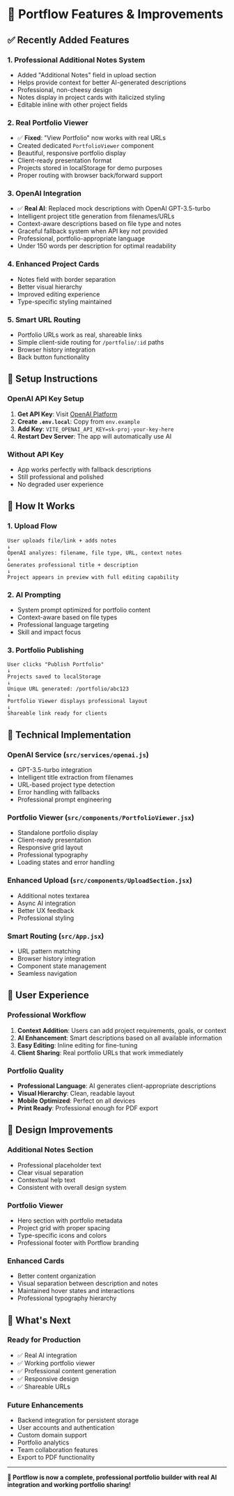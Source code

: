 # 🎉 Portflow Features & Improvements

## ✅ **Recently Added Features**

### 1. **Professional Additional Notes System**
- Added "Additional Notes" field in upload section
- Helps provide context for better AI-generated descriptions
- Professional, non-cheesy design
- Notes display in project cards with italicized styling
- Editable inline with other project fields

### 2. **Real Portfolio Viewer**
- ✅ **Fixed**: "View Portfolio" now works with real URLs
- Created dedicated `PortfolioViewer` component
- Beautiful, responsive portfolio display
- Client-ready presentation format
- Projects stored in localStorage for demo purposes
- Proper routing with browser back/forward support

### 3. **OpenAI Integration**
- ✅ **Real AI**: Replaced mock descriptions with OpenAI GPT-3.5-turbo
- Intelligent project title generation from filenames/URLs
- Context-aware descriptions based on file type and notes
- Graceful fallback system when API key not provided
- Professional, portfolio-appropriate language
- Under 150 words per description for optimal readability

### 4. **Enhanced Project Cards**
- Notes field with border separation
- Better visual hierarchy
- Improved editing experience
- Type-specific styling maintained

### 5. **Smart URL Routing**
- Portfolio URLs work as real, shareable links
- Simple client-side routing for `/portfolio/:id` paths
- Browser history integration
- Back button functionality

## 🔧 **Setup Instructions**

### OpenAI API Key Setup
1. **Get API Key**: Visit [OpenAI Platform](https://platform.openai.com/api-keys)
2. **Create `.env.local`**: Copy from `env.example`
3. **Add Key**: `VITE_OPENAI_API_KEY=sk-proj-your-key-here`
4. **Restart Dev Server**: The app will automatically use AI

### Without API Key
- App works perfectly with fallback descriptions
- Still professional and polished
- No degraded user experience

## 🎯 **How It Works**

### 1. **Upload Flow**
```
User uploads file/link + adds notes
↓
OpenAI analyzes: filename, file type, URL, context notes
↓
Generates professional title + description
↓
Project appears in preview with full editing capability
```

### 2. **AI Prompting**
- System prompt optimized for portfolio content
- Context-aware based on file types
- Professional language targeting
- Skill and impact focus

### 3. **Portfolio Publishing**
```
User clicks "Publish Portfolio"
↓
Projects saved to localStorage
↓
Unique URL generated: /portfolio/abc123
↓
Portfolio Viewer displays professional layout
↓
Shareable link ready for clients
```

## 🚀 **Technical Implementation**

### OpenAI Service (`src/services/openai.js`)
- GPT-3.5-turbo integration
- Intelligent title extraction from filenames
- URL-based project type detection
- Error handling with fallbacks
- Professional prompt engineering

### Portfolio Viewer (`src/components/PortfolioViewer.jsx`)
- Standalone portfolio display
- Client-ready presentation
- Responsive grid layout
- Professional typography
- Loading states and error handling

### Enhanced Upload (`src/components/UploadSection.jsx`)
- Additional notes textarea
- Async AI integration
- Better UX feedback
- Professional styling

### Smart Routing (`src/App.jsx`)
- URL pattern matching
- Browser history integration
- Component state management
- Seamless navigation

## 📱 **User Experience**

### Professional Workflow
1. **Context Addition**: Users can add project requirements, goals, or context
2. **AI Enhancement**: Smart descriptions based on all available information
3. **Easy Editing**: Inline editing for fine-tuning
4. **Client Sharing**: Real portfolio URLs that work immediately

### Portfolio Quality
- **Professional Language**: AI generates client-appropriate descriptions
- **Visual Hierarchy**: Clean, readable layout
- **Mobile Optimized**: Perfect on all devices
- **Print Ready**: Professional enough for PDF export

## 🎨 **Design Improvements**

### Additional Notes Section
- Professional placeholder text
- Clear visual separation
- Contextual help text
- Consistent with overall design system

### Portfolio Viewer
- Hero section with portfolio metadata
- Project grid with proper spacing
- Type-specific icons and colors
- Professional footer with Portflow branding

### Enhanced Cards
- Better content organization
- Visual separation between description and notes
- Maintained hover states and interactions
- Professional typography hierarchy

## 🔮 **What's Next**

### Ready for Production
- ✅ Real AI integration
- ✅ Working portfolio viewer
- ✅ Professional content generation
- ✅ Responsive design
- ✅ Shareable URLs

### Future Enhancements
- Backend integration for persistent storage
- User accounts and authentication
- Custom domain support
- Portfolio analytics
- Team collaboration features
- Export to PDF functionality

---

**🎯 Portflow is now a complete, professional portfolio builder with real AI integration and working portfolio sharing!**